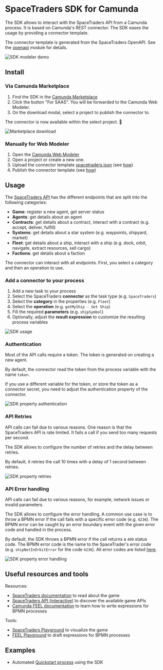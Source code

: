 # SpaceTraders SDK for Camunda

The SDK allows to interact with the SpaceTraders API from a Camunda process. It is based on Camunda's REST connector.
The SDK eases the usage by providing a connector template.

The connector template is generated from the SpaceTraders OpenAPI. See the [openapi](/openapi) module for details.

![SDK modeler demo](../assets/space-traders-sdk-demo-modeler.gif)

## Install

### Via Camunda Marketplace

1. Find the SDK in the [Camunda Marketplace](https://marketplace.camunda.com/en-US/apps/420889/spacetraders-sdk)
2. Click the button "For SAAS". You will be forwarded to the Camunda Web Modeler.
3. On the download modal, select a project to publish the connector to.

The connector is now available within the select project. :rocket:  

![Marketplace download](../assets/space-traders-marketplace-download.png)

### Manually for Web Modeler

1. Open the [Camunda Web Modeler](https://modeler.cloud.camunda.io/)
2. Open a project or create a new one.
3. Upload the connector template [spacetraders.json](spacetraders.json) (see [how](https://docs.camunda.io/docs/components/connectors/manage-connector-templates/#importing-existing-connector-templates))
4. Publish the connector template (see [how](https://docs.camunda.io/docs/components/connectors/manage-connector-templates/#create-connector-templates))

## Usage

The [SpaceTraders API](https://spacetraders.stoplight.io/docs/spacetraders/11f2735b75b02-space-traders-api) has the different endpoints that are split into the following categories: 

- **Game**: register a new agent, get server status
- **Agents**: get details about an agent
- **Contracts**: get details about a contract, interact with a contract (e.g. accept, deliver, fulfill)
- **Systems**: get details about a star system (e.g. waypoints, shipyard, market)
- **Fleet**: get details about a ship, interact with a ship (e.g. dock, orbit, navigate, extract resources, sell cargo)
- **Factions**: get details about a faction

The connector can interact with all endpoints. First, you select a category and then an operation to use. 

### Add a connector to your process

1. Add a new task to your process
2. Select the SpaceTraders **connector** as the task type (e.g. `SpaceTraders`)
3. Select the **category** in the properties (e.g. `Fleet`)
4. Select the **operation** (e.g. `getMyShip - Get Ship`)
5. Fill the required **parameters** (e.g. `shipSymbol`)
6. Optionally, adjust the **result expression** to customize the resulting process variables

![SDK usage](../assets/space-traders-sdk-properties.png)

### Authentication

Most of the API calls require a token. The token is generated on creating a new agent.

By default, the connector read the token from the process variable with the name `token`.

If you use a different variable for the token, or store the token as a connector secret, you need to adjust the
authentication property of the connector.

![SDK property authentication](../assets/space-traders-sdk-authentication.png)

### API Retries

API calls can fail due to various reasons. One reason is that the SpaceTraders API is rate limited. It fails a call if 
you send too many requests per second.

The SDK allows to configure the number of retries and the delay between retries. 

By default, it retries the call 10 times with a delay of 1 second between retries.

![SDK property retries](../assets/space-traders-sdk-retries.png)    

### API Error handling

API calls can fail due to various reasons, for example, network issues or invalid parameters.

The SDK allows to configure the error handling. A common use case is to throw a BPMN error if the call fails with a 
specific error code (e.g. `4236`). The BPMN error can be caught by an error boundary event with the given 
error code and handled in the process.

By default, the SDK throws a BPMN error if the call returns a `400` status code. The BPMN error code is the name to the 
SpaceTrader's error code (e.g. `shipNotInOrbitError` for the code `4236`). All error codes are listed 
[here](https://docs.spacetraders.io/api-guide/response-errors/).

![SDK property error handling](../assets/space-traders-sdk-error-handling.png)

## Useful resources and tools

Resources:

- [SpaceTraders documentation](https://docs.spacetraders.io/) to read about the game
- [SpaceTraders API (interactive)](https://spacetraders.stoplight.io/docs/spacetraders) to discover the available game APIs
- [Camunda FEEL documentation](https://docs.camunda.io/docs/components/modeler/feel/language-guide/feel-expressions-introduction/) to learn how to write expressions for BPMN processes

Tools:

- [SpaceTraders Playground](https://docs.spacetraders.io/playground) to visualize the game
- [FEEL Playground](https://camunda.github.io/feel-scala/docs/playground/) to draft expressions for BPMN processes

## Examples

- Automated [Quickstart process](../examples/quickstart) using the SDK
